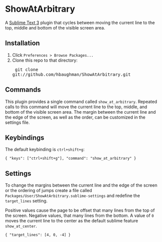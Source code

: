 # ShowAtArbitrary

A [Sublime Text 3][ST3] plugin that cycles between moving the current line to the top, middle and bottom of the visible screen area.

## Installation

1. Click `Preferences > Browse Packages...`
2. Clone this repo to that directory: <pre> git clone git://github.com/hbaughman/ShowAtArbitrary.git </pre>

## Commands

This plugin provides a single command called `show_at_arbitrary`. Repeated calls to this command will move the current line to the top, middle, and bottom of the visible screen area. The margin between the current line and the edge of the screen, as well as the order, can be customized in the settings file.

## Keybindings

The default keybinding is `ctrl+shift+g`:

    { "keys": ["ctrl+shift+g"], "command": "show_at_arbitrary" }


## Settings

To change the margins between the current line and the edge of the screen or the ordering of jumps create a file called `Packages/User/ShowAtArbitrary.sublime-settings` and redefine the `target_lines` setting. 

Positive values cause the page to be offset that many lines from the top of the screen. Negative values, that many lines from the bottom. A value of `0` moves the current line to the center as the default sublime feature `show_at_center`.

    { "target_lines": [4, 0, -4] }

[ST3]: http://www.sublimetext.com/3
